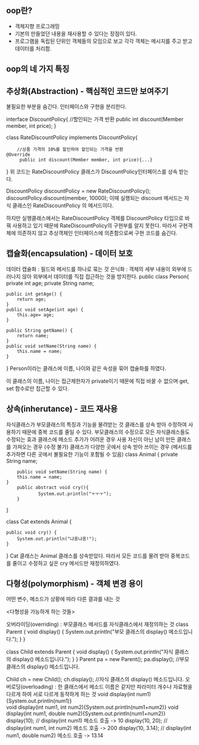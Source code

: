 
## oop란?
- 객체지향 프로그래밍
- 기본의 만들었던 내용을 재사용할 수 있다는 장점이 있다.
- 프로그램을 독립된 단위인 객체들의 모임으로 보고 각각 객체는 메시지를 주고 받고 데이터를 처리함.



##  oop의 네 가지 특징

## 추상화(Abstraction) - 핵심적인 코드만 보여주기
불필요한 부분을 숨긴다.
인터페이스와 구현을 분리한다.

interface DiscountPolicy{ 
		//할인되는 가격 반환
		public int discount(Member member, int price); 
}

class RateDiscountPolicy implements DiscountPolicy{

		//상품 가격의 10%를 할인하여 할인되는 가격을 반환
    @Override
		 public int discount(Member member, int price){...}
}
위 코드는 RateDiscountPolicy 클래스가 DiscountPolicy인터페이스를 상속 받는다.

DiscountPolicy discountPolicy = new RateDiscountPolicy();
discountPolicy.discount(member, 10000);
이때 실행되는 discount 메서드는 자식 클래스인 RateDiscountPolicy 의 메서드이다.

하지만 실행클래스에서는 RateDiscountPolicy 객체를 DiscountPolicy 타입으로 바꿔 사용하고 있기 때문에 RateDiscountPolicy의 구현부를 알지 못한다. 따라서 구현객체에 의존하지 않고 추상객체인 인터페이스에 의존함으로써 구현 코드를 숨긴다.


## 캡슐화(encapsulation) - 데이터 보호
데이터 캡슐화 : 필드와 메서드를 하나로 묶는 것
은닉화 : 객체의 세부 내용이 외부에 드러나지 않아 외부에서 데이터를 직접 접근하는 것을 방지한다.
public class Person{
    private int age;
    private String name;

    public int getAge() {
        return age;
    }
    public void setAge(int age) {
        this.age= age;
    }

    public String getName() {
        return name;
    }
    public void setName(String name) {
        this.name = name;
    }
}
Person이라는 클래스에 이름, 나이와 같은 속성을 묶어 캡슐화를 하였다.

이 클래스의 이름, 나이는 접근제한자가 private이기 때문에 직접 바꿀 수 없으며 get, set 함수로만 접근할 수 있다.


## 상속(inherutance) - 코드 재사용
자식클래스가 부모클래스의 특징과 기능을 물려받는 것
클래스를 상속 받아 수정하여 사용하기 때문에 중복 코드를 줄일 수 있다.
부모클래스의 수정으로 모든 자식클래스들도 수정되는 효과
클래스에 메소드 추가가 어려운 경우 사용
자신이 아닌 남이 만든 클래스를 가져오는 경우 (수정 불가)
클래스가 다양한 곳에서 상속 받아 쓰이는 경우 (메서드를 추가하면 다른 곳에서 불필요한 기능이 포함될 수 있음)
class Animal { 
		private String name;

		public void setName(String name) {
        this.name = name;
    }
		public abstract void cry(){
				System.out.println("ㅜㅜㅜ");
		}
}

class Cat extends Animal {

    public void cry() {
        System.out.println("냐옹냐옹!");
    }
}
Cat 클래스는 Animal 클래스를 상속받았다. 따라서 모든 코드를 물려 받아 중복코드를 줄이고 수정하고 싶은 cry 메서드만 재정의하였다.


## 다형성(polymorphism) - 객체 변경 용이
어떤 변수, 메소드가 상황에 따라 다른 결과를 내는 것

<다형성을 가능하게 하는 것들>

오버라이딩(overriding) : 부모클래스 메서드를 자식클래스에서 재정의하는 것
class Parent {
    void display() { 
				System.out.println("부모 클래스의 display() 메소드입니다.");
		}
}

class Child extends Parent {
    void display() { 
				System.out.println("자식 클래스의 display() 메소드입니다.");
		}
}
Parent pa = new Parent();
pa.display(); //부모 클래스의 display() 메소드입니다.

Child ch = new Child();
ch.display(); //자식 클래스의 display() 메소드입니다.
오버로딩(overloading) : 한 클래스에서 메소드 이름은 같지만 파라미터 개수나 자료형을 다르게 하여 서로 다르게 동작하게 하는 것
void display(int num1){System.out.println(num1)}              
void display(int num1, int num2){System.out.println(num1+num2)}
void display(int num1, double num2){System.out.println(num1+num2)}
display(10);       // display(int num1) 메소드 호출 -> 10
display(10, 20);   // display(int num1, int num2) 메소드 호출 -> 200
display(10, 3.14); // display(int num1, double num2) 메소드 호출 -> 13.14
